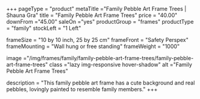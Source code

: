 +++
pageType = "product"
metaTitle ="Family Pebble Art Frame Trees | Shauna Gra"
title = "Family Pebble Art Frame Trees"
price = "40.00"
downFrom ="45.00"
saleOn ="yes"
productGroup = "frames"
productType = "family"
stockLeft = "1 Left"

frameSize = "10 by 10 inch, 25 by 25 cm"
frameFront = "Safety Perspex"
frameMounting = "Wall hung or free standing"
frameWeight = "1000"

image ="/img/frames/family/family-pebble-art-frame-trees/family-pebble-art-frame-trees"
class ="lazy img-responsive hover-shadow"
alt ="Family Pebble Art Frame Trees"

description = "This family pebble art frame has a cute background and real pebbles, lovingly painted to resemble family members."
+++